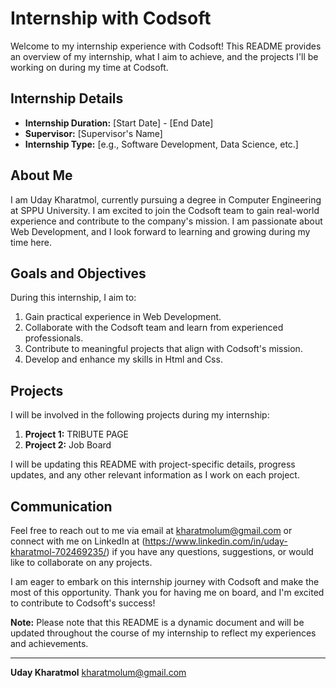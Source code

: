 # Internship with Codsoft

Welcome to my internship experience with Codsoft! This README provides an overview of my internship, what I aim to achieve, and the projects I'll be working on during my time at Codsoft.

## Internship Details

- **Internship Duration:** [Start Date] - [End Date]
- **Supervisor:** [Supervisor's Name]
- **Internship Type:** [e.g., Software Development, Data Science, etc.]

## About Me

I am Uday Kharatmol, currently pursuing a degree in Computer Engineering at SPPU University. I am excited to join the Codsoft team to gain real-world experience and contribute to the company's mission. I am passionate about Web Development, and I look forward to learning and growing during my time here.

## Goals and Objectives

During this internship, I aim to:

1. Gain practical experience in Web Development.
2. Collaborate with the Codsoft team and learn from experienced professionals.
3. Contribute to meaningful projects that align with Codsoft's mission.
4. Develop and enhance my skills in Html and Css.

## Projects

I will be involved in the following projects during my internship:

1. **Project 1:** TRIBUTE PAGE
2. **Project 2:** Job Board

I will be updating this README with project-specific details, progress updates, and any other relevant information as I work on each project.

## Communication

Feel free to reach out to me via email at kharatmolum@gmail.com or connect with me on LinkedIn at (https://www.linkedin.com/in/uday-kharatmol-702469235/) if you have any questions, suggestions, or would like to collaborate on any projects.

I am eager to embark on this internship journey with Codsoft and make the most of this opportunity. Thank you for having me on board, and I'm excited to contribute to Codsoft's success!

**Note:** Please note that this README is a dynamic document and will be updated throughout the course of my internship to reflect my experiences and achievements.

---

**Uday Kharatmol**
kharatmolum@gmail.com
